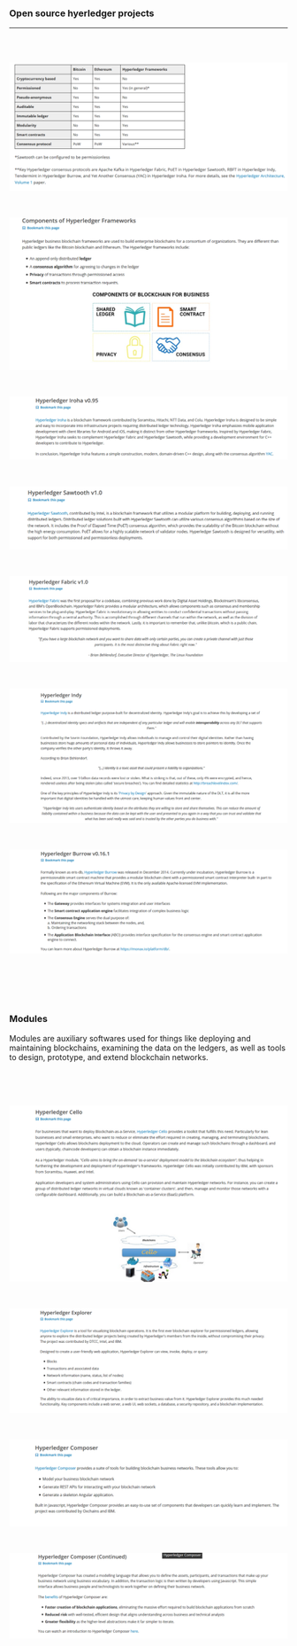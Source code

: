 ### Open source hyerledger projects
---

<br />
<br />

![Capture](images/hyperledger_projects/Capture.PNG)

<br />


![Capture2](images/hyperledger_projects/Capture2.PNG)

<br />

![Capture3](images/hyperledger_projects/Capture3.PNG)

<br />

![Capture4](images/hyperledger_projects/Capture4.PNG)

<br />

![Capture5](images/hyperledger_projects/Capture5.PNG)

<br />

![Capture6](images/hyperledger_projects/Capture6.PNG)

<br />


![Capture7](images/hyperledger_projects/Capture7.PNG)

<br /><br />
<br /><br />


### Modules

Modules are auxiliary softwares used for things like deploying and maintaining blockchains, examining the data on the ledgers, as well as tools to design, prototype, and extend blockchain networks.

<br /><br /><br />


![Capture8](images/hyperledger_projects/Capture8.PNG)

<br />

![Capture9](images/hyperledger_projects/Capture9.PNG)

<br />

![Capture10](images/hyperledger_projects/Capture10.PNG)

<br />

![Capture11](images/hyperledger_projects/Capture11.PNG)

<br />